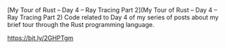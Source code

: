 [My Tour of Rust – Day 4 – Ray Tracing Part 2](My Tour of Rust – Day 4 – Ray Tracing Part 2)
Code related to Day 4 of my series of posts about my brief tour through the Rust programming language.

https://bit.ly/2GHPTgm